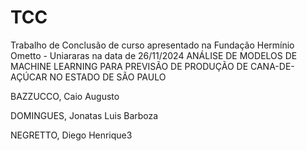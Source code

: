 # TCC
Trabalho de Conclusão de curso apresentado na Fundação Hermínio Ometto - Uniararas na data de 26/11/2024
ANÁLISE DE MODELOS DE MACHINE LEARNING PARA PREVISÃO DE PRODUÇÃO DE CANA-DE-AÇÚCAR NO ESTADO DE SÃO PAULO

BAZZUCCO, Caio Augusto

DOMINGUES, Jonatas Luis Barboza

NEGRETTO, Diego Henrique3

